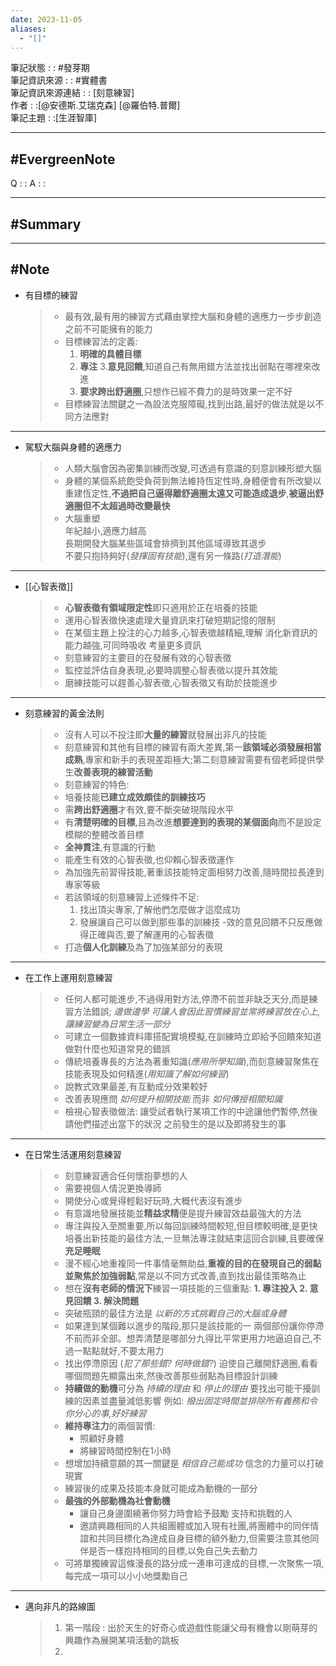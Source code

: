 ```yaml
---
date: 2023-11-05
aliases:
  - "[]"
---
```

筆記狀態 : : #發芽期 <br>
筆記資訊來源 : : #實體書 <br>
筆記資訊來源連結 : : [刻意練習]<br>
作者 : :[@安德斯.艾瑞克森] [@羅伯特.普爾]<br>
筆記主題 : :[生涯智庫]<br>

---
#EvergreenNote
---
Q : :
A : :

---
#Summary
---






---
#Note 
---
- 有目標的練習  
	>-  最有效,最有用的練習方式藉由掌控大腦和身體的適應力一步步創造之前不可能擁有的能力 
	>- 目標練習法的定義:
	>	1. **明確的具體目標**
	>	2. **專注** 
	>	3.**意見回饋**,知道自己有無用錯方法並找出弱點在哪裡來改進
	>	4. **要求跨出舒適圈**,只想作已經不費力的是時效果一定不好
	>-  目標練習法關鍵之一為設法克服障礙,找到出路,最好的做法就是以不同方法應對 

---

- 駕馭大腦與身體的適應力
	> - 人類大腦會因為密集訓練而改變,可透過有意識的刻意訓練形塑大腦
	> - 身體的某個系統飽受負荷到無法維持恆定性時,身體便會有所改變以重建恆定性,**不過把自己逼得離舒適圈太遠又可能造成退步**,**被逼出舒適圈但不太超過時改變最快**  
	> - 大腦重塑  
	> 	年紀越小,適應力越高  
	> 	長期開發大腦某些區域會排擠到其他區域導致其退步  
	> 	不要只抱持夠好(*發揮固有技能*),還有另一條路(*打造潛能*)

---
- [[心智表徵]]
	> - **心智表徵有領域限定性**即只適用於正在培養的技能
	> - 運用心智表徵快速處理大量資訊來打破短期記憶的限制
	> - 在某個主題上投注的心力越多,心智表徵越精細,理解 消化新資訊的能力越強,可同時吸收 考量更多資訊  
	> - 刻意練習的主要目的在發展有效的心智表徵
	> - 監控並評估自身表現,必要時調整心智表徵以提升其效能
	> - 磨練技能可以趕善心智表徵,心智表徵又有助於技能進步

---
- 刻意練習的黃金法則
	>- 沒有人可以不投注即**大量的練習**就發展出非凡的技能   
	> - 刻意練習和其他有目標的練習有兩大差異,第一**該領域必須發展相當成熟**,專家和新手的表現差距極大;第二刻意練習需要有個老師提供學生**改善表現的練習活動**
	> - 刻意練習的特色:
	> - 培養技能**已建立成效頗佳的訓練技巧**
	> - 需**跨出舒適圈**才有效,要不斷突破現階段水平
	> - 有**清楚明確的目標**,且為改進**想要達到的表現的某個面向**而不是設定模糊的整體改善目標 
	 > - **全神貫注**,有意識的行動
	> - 能產生有效的心智表徵,也仰賴心智表徵運作
	> - 為加強先前習得技能,著重該技能特定面相努力改善,隨時間拉長達到專家等級
	> - 若該領域的刻意練習上述條件不足:
	> 	 1. 找出頂尖專家,了解他們怎麼做才這麼成功
	> 	 2. 發展讓自己可以做到那些事的訓練技
	> -效的意見回饋不只反應做得正確與否,要了解運用的心智表徵
	> - 打造**個人化訓練**及為了加強某部分的表現

---
- 在工作上運用刻意練習
	> - 任何人都可能進步,不過得用對方法,停滯不前並非缺乏天分,而是練習方法錯誤; *邊做邊學 可讓人會因此習慣練習並常將練習放在心上,讓練習變為日常生活一部分*
	> - 可建立一個數據資料庫搭配實境模擬,在訓練時立即給予回饋來知道做對什麼也知道常見的錯誤
	> - 傳統培養專長的方法為著重知識(*應用所學知識*),而刻意練習聚焦在技能表現及如何精進(*用知識了解如何練習*)
	> - 說教式效果最差,有互動成分效果較好
	> - 改善表現應問 *如何提升相關技能* 而非 *如何傳授相關知識*
	> - 檢視心智表徵做法: 讓受試者執行某項工作的中途讓他們暫停,然後請他們描述出當下的狀況 之前發生的是以及即將發生的事

---
- 在日常生活運用刻意練習
	> - 刻意練習適合任何懷抱夢想的人
	> - 需要視個人情況更換導師
	> - 開使分心或覺得輕鬆好玩時,大概代表沒有進步
	> - 有意識地發展技能並**精益求精**便是提升練習效益最強大的方法
	> - 專注與投入至關重要,所以每回訓練時間較短,但目標較明確,是更快培養出新技能的最佳方法,一旦無法專注就結束這回合訓練,且要確保**充足睡眠**
	> - 漫不經心地重複同一件事情毫無助益,**重複的目的在發現自己的弱點並聚焦於加強弱點**,常是以不同方式改善,直到找出最佳策略為止
	> - 想在**沒有老師的情況下**練習一項技能的三個重點:
	> 	**1. 專注投入
	> 	2. 意見回饋
	> 	3. 解決問題**
	> - 突破瓶頸的最佳方法是 *以新的方式挑戰自己的大腦或身體*
	> - 如果達到某個難以進步的階段,那只是該技能的一 兩個部份讓你停滯不前而非全部。想弄清楚是哪部分九得比平常更用力地逼迫自己,不過一點點就好,不要太用力
	> - 找出停滯原因 (*犯了那些錯?* *何時做錯?*) 迫使自己離開舒適圈,看看哪個問題先顯露出來,然後改善那些弱點為目標設計訓練
	> - **持續做的動機**可分為 *持續的理由* 和 *停止的理由* 要找出可能干擾訓練的因素並盡量減低影響 例如: *撥出固定時間並排除所有義務和令你分心的事,好好練習*
	> - **維持專注力**的兩個習慣:
	> 	- 照顧好身體
	> 	- 將練習時間控制在1小時
	> - 想增加持續意願的其一關鍵是 *相信自己能成功* 信念的力量可以打破現實
	> - 練習後的成果及技能本身就可能成為動機的一部分
	> - **最強的外部動機為社會動機**
	> 	- 讓自己身邊圍繞著你努力時會給予鼓勵 支持和挑戰的人
	> 	- 邀請興趣相同的人共組團體或加入現有社團,將團體中的同伴情誼和共同目標化為達成自身目標的額外動力,但需要注意其他同伴是否一樣抱持相同的目標,以免自己失去動力
	> - 可將單獨練習這條漫長的路分成一連串可達成的目標,一次聚焦一項,每完成一項可以小小地獎勵自己

---
- 邁向非凡的路線圖
	> 1. 第一階段 :
	> 	出於天生的好奇心或遊戲性能讓父母有機會以剛萌芽的興趣作為展開某項活動的跳板
	> 2.  


 


